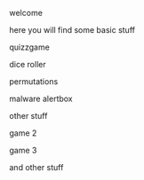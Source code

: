 welcome

here you will find some basic stuff

quizzgame

dice roller

permutations

malware alertbox

other stuff

game 2

game 3

and other stuff


